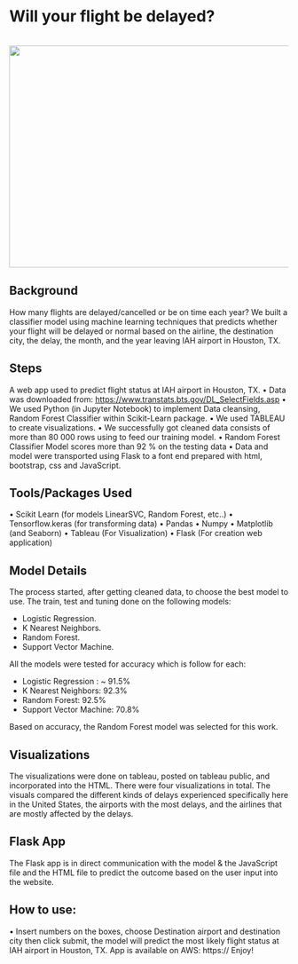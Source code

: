 # Will your flight be delayed? 
<br> 

<img src = "https://www.smartertravel.com/uploads/2013/10/stm52582875d01ca20131011.jpg" width = 600 height= 400>

## Background 

How many flights are delayed/cancelled or be on time each year? We built a classifier model using machine learning techniques that predicts whether your flight will be delayed or normal based on the 
airline, the destination city, the delay, the month, and the year leaving IAH airport in Houston, TX. 

## Steps 

A web app used to predict flight status at IAH airport in Houston, TX.
•	Data was downloaded from: https://www.transtats.bts.gov/DL_SelectFields.asp
•	We used Python (in Jupyter Notebook) to implement Data cleansing, Random Forest Classifier within Scikit-Learn package.
•	We used TABLEAU to create visualizations.
•	We successfully got cleaned data consists of more than 80 000 rows using to feed our training model.
•	Random Forest Classifier Model scores more than 92 % on the testing data
•	Data and model were transported using Flask to a font end prepared with html, bootstrap, css and JavaScript.

## Tools/Packages Used
•	Scikit Learn (for models LinearSVC, Random Forest, etc..)
•	Tensorflow.keras  (for transforming data)
•	Pandas
•	Numpy
•	Matplotlib (and Seaborn)
•	Tableau (For Visualization)
•	Flask (For creation web application)

## Model Details 

The process started, after getting cleaned data, to choose the best model to use. The train, test and tuning done on the following models:

 - Logistic Regression.
 - K Nearest Neighbors.
 - Random Forest.
 - Support Vector Machine.

All the models were tested for accuracy which is follow for each:

 - Logistic Regression : ~ 91.5%
 - K Nearest Neighbors: 92.3%
 - Random Forest: 92.5%
 - Support Vector Machine: 70.8%

Based on accuracy, the Random Forest model was selected for this work.
  
## Visualizations 

The visualizations were done on tableau, posted on tableau public, and incorporated into the HTML. 
There were four visualizations in total. The visuals compared the different kinds of delays experienced specifically here in the United States, the airports with the most delays, and the airlines that are mostly affected by the delays.

## Flask App 

The Flask app is in direct communication with the model & the JavaScript file and the HTML file to predict the outcome based on the user input into the website. 

## How to use:
•	Insert numbers on the boxes, choose Destination airport and destination city then click submit, the model will predict the most likely flight status at IAH airport in Houston, TX. 
App is available on AWS: https:// Enjoy!




